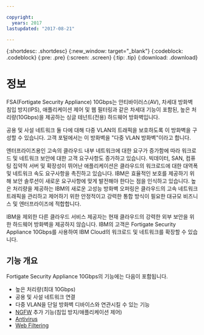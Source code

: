 ```yaml
---

copyright:
  years: 2017
lastupdated: "2017-08-21"

---
```


{:shortdesc: .shortdesc}
{:new_window: target="_blank"}
{:codeblock: .codeblock}
{:pre: .pre}
{:screen: .screen}
{:tip: .tip}
{:download: .download}

# 정보
FSA(Fortigate Security Appliance) 10Gbps는 안티바이러스(AV), 차세대 방화벽 침입 방지(IPS), 애플리케이션 제어 및 웹 필터링과 같은 차세대 기능이 포함된, 높은 처리량(10Gbps)을 제공하는 싱글 테넌트(전용) 하드웨어 방화벽입니다.

공용 및 사설 네트워크 둘 다에 대해 다중 VLAN의 트래픽을 보호하도록 이 방화벽을 구성할 수 있습니다. 고객 포털에서는 이 방화벽을 "다중 VLAN 방화벽"이라고 합니다.

엔터프라이즈용인 고속의 클라우드 내부 네트워크에 대한 요구가 증가함에 따라 워크로드 및 네트워크 보안에 대한 고객 요구사항도 증가하고 있습니다. 빅데이터, SAN, 컴퓨팅 집약적 서버 및 확장성이 뛰어난 애플리케이션은 클라우드의 워크로드에 대한 대역폭 및 네트워크 속도 요구사항을 촉진하고 있습니다. IBM은 효율적인 보호를 제공하기 위해 보안 솔루션이 새로운 요구사항에 맞게 발전해야 한다는 점을 인식하고 있습니다. 높은 처리량을 제공하는 IBM의 새로운 고성능 방화벽 오퍼링은 클라우드의 고속 네트워크 트래픽을 관리하고 제어하기 위한 안정적이고 강력한 통합 방식이 필요한 대규모 비즈니스 및 엔터프라이즈에 적합합니다.

IBM을 제외한 다른 클라우드 서비스 제공자는 현재 클라우드의 강력한 외부 보안을 위한 하드웨어 방화벽을 제공하지 않습니다. IBM의 고객은 Fortigate Security Appliance 10Gbps를 사용하여 IBM Cloud의 워크로드 및 네트워크를 확장할 수 있습니다. 

## 기능 개요

Fortigate Security Appliance 10Gbps의 기능에는 다음이 포함됩니다.

* 높은 처리량(최대 10Gbps)
* 공용 및 사설 네트워크 연결
* 다중 VLAN을 단일 방화벽 디바이스와 연관시킬 수 있는 기능
* [NGFW](fortiguard-addons.html) 추가 기능(침입 방지/애플리케이션 제어)
* [Antivirus](fortiguard-addons.html)
* [Web Filtering](fortiguard-addons.html)
